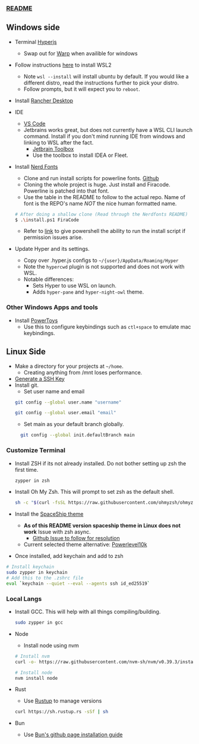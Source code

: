 ### [README](README.md)

## Windows side

- Terminal [Hyperjs](https://hyper.is/)
  - Swap out for [Warp](https://www.warp.dev/) when availible for windows
- Follow instructions [here](https://learn.microsoft.com/en-us/windows/wsl/install) to install WSL2
  - Note `wsl --install` will install ubuntu by default. If you would like a different distro, read the instructions further to pick your distro.
  - Follow prompts, but it will expect you to `reboot`.
- Install [Rancher Desktop](https://rancherdesktop.io/)
- IDE
  - [VS Code](https://code.visualstudio.com/)
  - Jetbrains works great, but does not currently have a WSL CLI launch command. Install if you don't mind running IDE from windows and linking to WSL after the fact.
    - [Jetbrain Toolbox](https://www.jetbrains.com/toolbox-app/)
    - Use the toolbox to install IDEA or Fleet.
- Install [Nerd Fonts](https://www.nerdfonts.com/)

  - Clone and run install scripts for powerline fonts. [Github](<(https://github.com/ryanoasis/nerd-fonts)>)
  - Cloning the whole project is huge. Just install and Firacode. Powerline is patched into that font.
  - Use the table in the README to follow to the actual repo. Name of font is the REPO's name _NOT_ the nice human formatted name.

  ```bash
  # After doing a shallow clone (Read through the Nerdfonts README)
  $ .\install.ps1 FiraCode
  ```

  - Refer to [link](https://www.sharepointdiary.com/2014/03/fix-for-powershell-script-cannot-be-loaded-because-running-scripts-is-disabled-on-this-system.html) to give powershell the ability to run the install script if permission issues arise.

- Update Hyper and its settings.
  - Copy over .hyper.js configs to `~/{user}/AppData/Roaming/Hyper`
  - Note the `hypercwd` plugin is not supported and does not work with WSL.
  - Notable differences:
    - Sets Hyper to use WSL on launch.
    - Adds `hyper-pane` and `hyper-night-owl` theme.

### Other Windows Apps and tools

- Install [PowerToys](https://github.com/microsoft/PowerToys)
  - Use this to configure keybindings such as `ctl+space` to emulate mac keybindings.

## Linux Side

- Make a directory for your projects at `~/home`.
  - Creating anything from /mnt loses performance.
- [Generate a SSH Key](https://docs.github.com/en/authentication/connecting-to-github-with-ssh/generating-a-new-ssh-key-and-adding-it-to-the-ssh-agent)
- Install git.
  - Set user name and email
  ```bash
  git config --global user.name "username"

  git config --global user.email "email"
  ```
  - Set main as your default branch globally.
  ```bash
    git config --global init.defaultBranch main
  ```

### Customize Terminal

- Install ZSH if its not already installed. Do not bother setting up zsh the first time.

  ```bash
  zypper in zsh
  ```

- Install Oh My Zsh. This will prompt to set zsh as the default shell.

  ```bash
  sh -c "$(curl -fsSL https://raw.githubusercontent.com/ohmyzsh/ohmyzsh/master/tools/install.sh)"
  ```

- Install the [SpaceShip theme](https://spaceship-prompt.sh/getting-started/)

  - **As of this README version spaceship theme in Linux does not work** Issue with zsh async.
    - [Github Issue to follow for resolution](https://github.com/spaceship-prompt/spaceship-prompt/issues/1330)
  - Current selected theme alternative: [Powerlevel10k](https://github.com/romkatv/powerlevel10k#oh-my-zsh)

- Once installed, add keychain and add to zsh

```bash
# Install keychain
sudo zypper in keychain
# Add this to the .zshrc file
eval `keychain --quiet --eval --agents ssh id_ed25519`
```

### Local Langs

- Install GCC. This will help with all things compiling/building.

  ```bash
  sudo zypper in gcc
  ```

- Node

  - Install node using nvm

  ```bash
  # Install nvm
  curl -o- https://raw.githubusercontent.com/nvm-sh/nvm/v0.39.3/install.sh | bash

  # Install node
  nvm install node
  ```

- Rust

  - Use [Rustup](https://rust-lang.github.io/rustup/installation/other.html) to manage versions

  ```bash
  curl https://sh.rustup.rs -sSf | sh
  ```

- Bun
  - Use [Bun's github page installation guide](https://github.com/oven-sh/bun)
